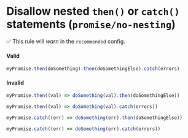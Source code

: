 # Disallow nested `then()` or `catch()` statements (`promise/no-nesting`)

✅ This rule will _warn_ in the `recommended` config.

<!-- end auto-generated rule header -->

#### Valid

```js
myPromise.then(doSomething).then(doSomethingElse).catch(errors)
```

#### Invalid

```js
myPromise.then((val) => doSomething(val).then(doSomethingElse))

myPromise.then((val) => doSomething(val).catch(errors))

myPromise.catch((err) => doSomething(err).then(doSomethingElse))

myPromise.catch((err) => doSomething(err).catch(errors))
```
